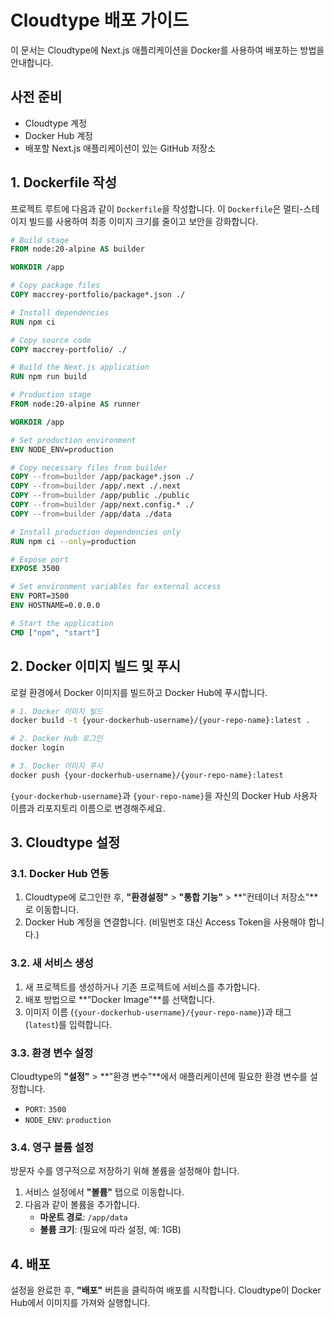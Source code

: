 # Cloudtype 배포 가이드

이 문서는 Cloudtype에 Next.js 애플리케이션을 Docker를 사용하여 배포하는 방법을 안내합니다.

## 사전 준비

- Cloudtype 계정
- Docker Hub 계정
- 배포할 Next.js 애플리케이션이 있는 GitHub 저장소

## 1. Dockerfile 작성

프로젝트 루트에 다음과 같이 `Dockerfile`을 작성합니다. 이 `Dockerfile`은 멀티-스테이지 빌드를 사용하여 최종 이미지 크기를 줄이고 보안을 강화합니다.

```dockerfile
# Build stage
FROM node:20-alpine AS builder

WORKDIR /app

# Copy package files
COPY maccrey-portfolio/package*.json ./

# Install dependencies
RUN npm ci

# Copy source code
COPY maccrey-portfolio/ ./

# Build the Next.js application
RUN npm run build

# Production stage
FROM node:20-alpine AS runner

WORKDIR /app

# Set production environment
ENV NODE_ENV=production

# Copy necessary files from builder
COPY --from=builder /app/package*.json ./
COPY --from=builder /app/.next ./.next
COPY --from=builder /app/public ./public
COPY --from=builder /app/next.config.* ./
COPY --from=builder /app/data ./data

# Install production dependencies only
RUN npm ci --only=production

# Expose port
EXPOSE 3500

# Set environment variables for external access
ENV PORT=3500
ENV HOSTNAME=0.0.0.0

# Start the application
CMD ["npm", "start"]
```

## 2. Docker 이미지 빌드 및 푸시

로컬 환경에서 Docker 이미지를 빌드하고 Docker Hub에 푸시합니다.

```bash
# 1. Docker 이미지 빌드
docker build -t {your-dockerhub-username}/{your-repo-name}:latest .

# 2. Docker Hub 로그인
docker login

# 3. Docker 이미지 푸시
docker push {your-dockerhub-username}/{your-repo-name}:latest
```

`{your-dockerhub-username}`과 `{your-repo-name}`을 자신의 Docker Hub 사용자 이름과 리포지토리 이름으로 변경해주세요.

## 3. Cloudtype 설정

### 3.1. Docker Hub 연동

1. Cloudtype에 로그인한 후, **"환경설정"** > **"통합 기능"** > **"컨테이너 저장소"**로 이동합니다.
2. Docker Hub 계정을 연결합니다. (비밀번호 대신 Access Token을 사용해야 합니다.)

### 3.2. 새 서비스 생성

1. 새 프로젝트를 생성하거나 기존 프로젝트에 서비스를 추가합니다.
2. 배포 방법으로 **"Docker Image"**를 선택합니다.
3. 이미지 이름 (`{your-dockerhub-username}/{your-repo-name}`)과 태그 (`latest`)를 입력합니다.

### 3.3. 환경 변수 설정

Cloudtype의 **"설정"** > **"환경 변수"**에서 애플리케이션에 필요한 환경 변수를 설정합니다.

- `PORT`: `3500`
- `NODE_ENV`: `production`

### 3.4. 영구 볼륨 설정

방문자 수를 영구적으로 저장하기 위해 볼륨을 설정해야 합니다.

1. 서비스 설정에서 **"볼륨"** 탭으로 이동합니다.
2. 다음과 같이 볼륨을 추가합니다.
   - **마운트 경로**: `/app/data`
   - **볼륨 크기**: (필요에 따라 설정, 예: 1GB)

## 4. 배포

설정을 완료한 후, **"배포"** 버튼을 클릭하여 배포를 시작합니다. Cloudtype이 Docker Hub에서 이미지를 가져와 실행합니다.
